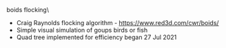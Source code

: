 boids flocking\
- Craig Raynolds flocking algorithm - https://www.red3d.com/cwr/boids/
- Simple visual simulation of goups birds or fish
- Quad tree implemented for efficiency
began 27 Jul 2021
